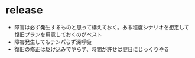 # release
- 障害は必ず発生するものと思って構えておく。ある程度シナリオを想定して復旧プランを用意しておくのがベスト
- 障害発生してもテンパらず深呼吸
- 復旧の修正は駆け込みでやらず、時間が許せば翌日にじっくりやる